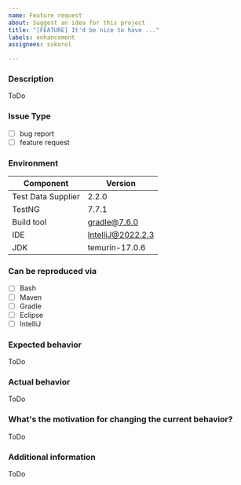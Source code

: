 ```yaml
---
name: Feature request
about: Suggest an idea for this project
title: "[FEATURE] It'd be nice to have ..."
labels: enhancement
assignees: sskorol

---
```


[//]: # (
. Note: for support questions, please use Stackoverflow. 
. This repository is for feature requests and bug reports only.
.
. Make sure you have a clear name for your issue. An example of good issue names:
.
. - NPE occurs while using DS with class level Test annotation
. - Add an ability to use DS with Factory annotation
. - External data sources support
)

### Description
[//]: # (
. Describe your problem in several sentences to give context.
)
ToDo

### Issue Type 
 - [ ] bug report
 - [ ] feature request
 
### Environment

| Component          | Version           |
|--------------------|-------------------|
| Test Data Supplier | 2.2.0             |
| TestNG             | 7.7.1             |
| Build tool         | gradle@7.6.0      |
| IDE                | IntelliJ@2022.2.3 |
| JDK                | temurin-17.0.6    |

### Can be reproduced via

- [ ] Bash
- [ ] Maven
- [ ] Gradle
- [ ] Eclipse
- [ ] IntelliJ

### Expected behavior
[//]: # (
. Describe your vision on this issue.
)
ToDo

### Actual behavior
[//]: # (
. If the current behavior is a bug, please provide the steps to reproduce an issue. And if possible, a minimal demo of the problem.
)
ToDo

### What's the motivation for changing the current behavior?
[//]: # (
. Clarify your use case.
)
ToDo

### Additional information 
[//]: # (
. Detailed explanation, stacktrace, related issues, suggestions on 
. how to fix, links for us to understand a context, e.g. Stackoverflow
)
ToDo
